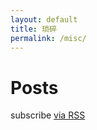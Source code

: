 ```yaml
---
layout: default
title: 琐碎
permalink: /misc/
---
```


<div class="home">

  <h1 class="page-heading">Posts</h1>


  </ul>

  <p class="rss-subscribe">subscribe <a href="{{ "/feed.xml" | prepend: site.baseurl }}">via RSS</a></p>

</div>
